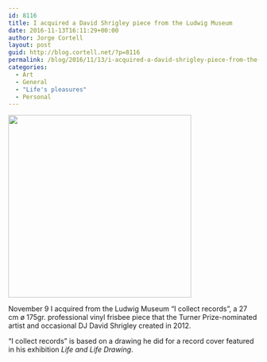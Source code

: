 ```yaml
---
id: 8116
title: I acquired a David Shrigley piece from the Ludwig Museum
date: 2016-11-13T16:11:29+00:00
author: Jorge Cortell
layout: post
guid: http://blog.cortell.net/?p=8116
permalink: /blog/2016/11/13/i-acquired-a-david-shrigley-piece-from-the-ludwig-museum/
categories:
  - Art
  - General
  - "Life's pleasures"
  - Personal
---
```

<img class="aligncenter " src="https://cdn.shopify.com/s/files/1/0465/8013/products/I-collect-Records-Frisbee_85e40bfe-d6c3-4391-8ea3-fd3bb94432a4.jpg?v=1409119938" alt="" width="368" height="368" />

November 9 I acquired from the Ludwig Museum “I collect records”, a 27 cm ø 175gr. professional vinyl frisbee piece that the Turner Prize-nominated artist and occasional DJ David Shrigley created in 2012.

<span>“I collect records” is b</span>ased on a drawing he did for a record cover featured in his exhibition _Life and Life Drawing_.